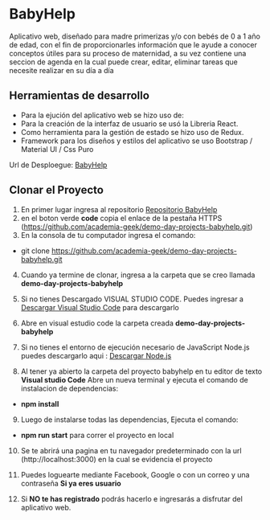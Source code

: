 # BabyHelp

Aplicativo web, diseñado para madre primerizas y/o con bebés de 0 a 1 año de edad, con el fin de proporcionarles información que le ayude a conocer conceptos útiles para su proceso de maternidad, a su vez contiene una seccion de agenda en la cual puede crear, editar, eliminar tareas que necesite realizar en su día a día

## Herramientas de desarrollo

- Para la ejución del aplicativo web se hizo uso de:
- Para la creación de la interfaz de usuario se usó la Libreria React.
- Como herramienta para la gestión de estado se hizo uso de Redux.
- Framework para los diseños y estilos del aplicativo se uso Bootstrap / Material UI  / Css Puro

Url de Desploegue: [BabyHelp]()

## Clonar el Proyecto

1. En primer lugar ingresa al repositorio [Repositorio BabyHelp](https://github.com/academia-geek/demo-day-projects-babyhelp)
2. en el boton verde **code** copia el enlace de la pestaña HTTPS (https://github.com/academia-geek/demo-day-projects-babyhelp.git)
3. En la consola de tu computador ingresa el comando: 
 - git clone https://github.com/academia-geek/demo-day-projects-babyhelp.git
4. Cuando ya termine de clonar, ingresa a la carpeta que se creo llamada **demo-day-projects-babyhelp**
5. Si no tienes Descargado VISUAL STUDIO CODE. Puedes ingresar a [Descargar Visual Studio Code](https://code.visualstudio.com/download)  para descargarlo
6. Abre en visual estudio code la carpeta creada **demo-day-projects-babyhelp**

7. Si no tienes el entorno de ejecución necesario de JavaScript Node.js puedes descargarlo aqui : [Descargar Node.js](https://nodejs.org/es/download/)
8. Al tener ya abierto la carpeta del proyecto babyhelp en tu editor de texto **Visual studio Code** Abre un nueva terminal y ejecuta el comando de instalacion de dependencias:
 - **npm install**
9. Luego de instalarse todas las dependencias, Ejecuta el comando: 
 -  **npm run start** para correr el proyecto en local
10. Se te abrirá una pagina en tu navegador predeterminado con la url (http://localhost:3000) en la cual se evidencia el proyecto

11. Puedes loguearte mediante Facebook, Google o con un correo y una contraseña **Si ya eres usuario**
12. Si **NO te has registrado** podrás hacerlo e ingresarás a disfrutar del aplicativo web.
